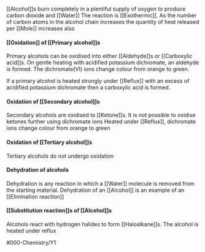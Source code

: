 [[Alcohol]]s burn completely in a plentiful supply of oxygen to produce carbon dioxide and [[Water]]
The reaction is [[Exothermic]]. As the number of carbon atoms in the alcohol chain increases the quantity of heat released per [[Mole]] increases also

#### [[Oxidation]] of [[Primary alcohol]]s 
Primary alcohols can be oxidised into either [[Aldehyde]]s or [[Carboxylic acid]]s. On gentle heating with acidified potassium dichromate, an aldehyde is formed. The dichromate(VI) ions change colour from orange to green.

If a primary alcohol is heated strongly under [[Reflux]] with an excess of acidified potassium dichromate then a carboxylic acid is formed.

#### Oxidation of [[Secondary alcohol]]s
Secondary alcohols are oxidised to [[Ketone]]s. It is not possible to oxidise ketones further using dichromate ions
Heated under [[Reflux]], dichromate ions change colour from orange to green

#### Oxidation of [[Tertiary alcohol]]s
Tertiary alcohols do not undergo oxidation 


#### Dehydration of alcohols
Dehydration is any reaction in which a [[Water]] molecule is removed from the starting material. Dehydration of an [[Alcohol]] is an example of an [[Elimination reaction]]

#### [[Substitution reaction]]s of [[Alcohol]]s
Alcohols react with hydrogen halides to form [[Haloalkane]]s. The alcohol is heated under reflux

#000-Chemistry/Y1